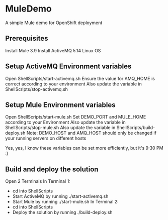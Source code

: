 # MuleDemo
A simple Mule demo for OpenShift deployment

## Prerequisites
Install Mule 3.9
Install ActiveMQ 5.14
Linux OS

## Setup ActiveMQ Environment variables
Open ShellScripts/start-activemq.sh
Ensure the value for AMQ_HOME is correct according to your environment
Also update the variable in ShellScripts/stop-activemq.sh

## Setup Mule Environment variables
Open ShellScripts/start-mule.sh
Set DEMO_PORT and MULE_HOME according to your Environment
Also update the variable in ShellScripts/stop-mule.sh
Also update the variable in ShellScripts/build-deploy.sh
Note: DEMO_HOST and AMQ_HOST should only be changed if your running servers on different hosts

Yes, yes, I know these variables can be set more efficiently, but it's 9:30 PM :)

## Build and deploy the solution
Open 2 Terminals
In Terminal 1:
 * cd into ShellScripts
 * Start ActiveMQ by running ./start-activemq.sh
 * Start Mule by running ./start-mule.sh
In Terminal 2:
 * cd into ShellScripts
 * Deploy the solution by running ./build-deploy.sh
